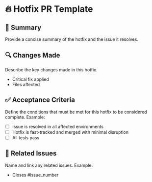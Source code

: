 # 🔥 Hotfix PR Template

## 📌 Summary  
Provide a concise summary of the hotfix and the issue it resolves.

## 🔍 Changes Made  
Describe the key changes made in this hotfix.
- Critical fix applied  
- Files affected

## ✅ Acceptance Criteria  
Define the conditions that must be met for this hotfix to be considered complete. Example:
- [ ] Issue is resolved in all affected environments  
- [ ] Hotfix is fast-tracked and merged with minimal disruption  
- [ ] All tests pass

## 🔗 Related Issues  
Name and link any related issues. Example:
- Closes #issue_number

